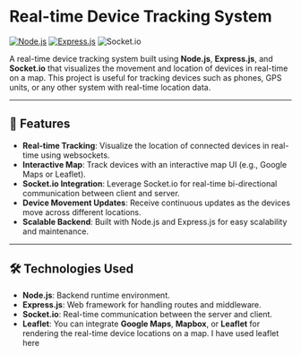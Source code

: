 # Real-time Device Tracking System

[![Node.js](https://img.shields.io/badge/Node.js-16.x-green.svg)](https://nodejs.org/) [![Express.js](https://img.shields.io/badge/Express.js-4.x-blue.svg)](https://expressjs.com/) ![Socket.io](https://img.shields.io/badge/Socket.io-4.x-lightgrey.svg)

A real-time device tracking system built using **Node.js**, **Express.js**, and **Socket.io** that visualizes the movement and location of devices in real-time on a map. This project is useful for tracking devices such as phones, GPS units, or any other system with real-time location data.

---

## 🚀 Features

- **Real-time Tracking**: Visualize the location of connected devices in real-time using websockets.
- **Interactive Map**: Track devices with an interactive map UI (e.g., Google Maps or Leaflet).
- **Socket.io Integration**: Leverage Socket.io for real-time bi-directional communication between client and server.
- **Device Movement Updates**: Receive continuous updates as the devices move across different locations.
- **Scalable Backend**: Built with Node.js and Express.js for easy scalability and maintenance.

---

## 🛠️ Technologies Used

- **Node.js**: Backend runtime environment.
- **Express.js**: Web framework for handling routes and middleware.
- **Socket.io**: Real-time communication between the server and client.
- **Leaflet**:  You can integrate **Google Maps**, **Mapbox**, or **Leaflet** for rendering the real-time device locations on a map. I have used leaflet here
